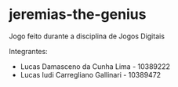 # jeremias-the-genius
Jogo feito durante a disciplina de Jogos Digitais

Integrantes:
- Lucas Damasceno da Cunha Lima - 10389222
- Lucas Iudi Carregliano Gallinari - 10389472
